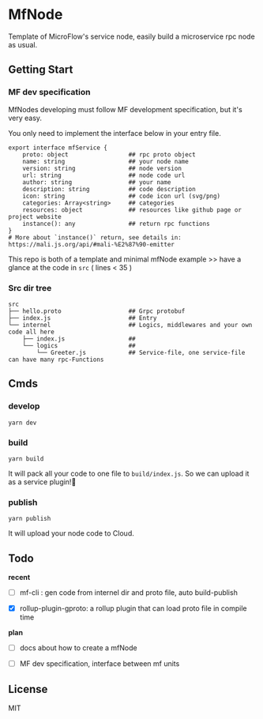  # MfNode

Template of MicroFlow's service node, easily build a microservice rpc node as usual.

## Getting Start
### MF dev specification

MfNodes developing must follow MF development specification, but it's very easy.

You only need to implement  the interface below in your entry file.

```
export interface mfService {
    proto: object                 ## rpc proto object
    name: string                  ## your node name
    version: string               ## node version
    url: string                   ## node code url
    author: string                ## your name
    description: string           ## code description
    icon: string                  ## code icon url (svg/png)
    categories: Array<string>     ## categories
    resources: object             ## resources like github page or project website
    instance(): any               ## return rpc functions
}
# More about `instance()` return, see details in: https://mali.js.org/api/#mali-%E2%87%90-emitter
```

This repo is both of a template and minimal mfNode example >> have a glance at the code in `src` ( lines < 35 )

### Src dir tree

```
src
├── hello.proto                   ## Grpc protobuf
├── index.js                      ## Entry
└── internel                      ## Logics, middlewares and your own code all here
    ├── index.js                  ## 
    └── logics                    ## 
        └── Greeter.js            ## Service-file, one service-file can have many rpc-Functions
```

## Cmds

### develop

`yarn dev`

### build

`yarn build`

It will pack all your code to one file to `build/index.js`. So we can upload it as a service plugin!🥳

### publish

`yarn publish`

It will upload your node code to Cloud.

## Todo

**recent**

- [ ] mf-cli : gen code from internel dir and proto file, auto build-publish

- [x] rollup-plugin-gproto: a rollup plugin that can load proto file in compile time

**plan**

- [ ] docs about how to create a mfNode

- [ ] MF dev specification, interface between mf units

## License

MIT
